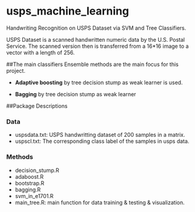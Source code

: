 # usps_machine_learning
Handwriting Recognition on USPS Dataset via SVM and Tree Classifiers.

USPS Dataset is a scanned handwritten numeric data by the U.S. Postal Service. The scanned version then is transferred from a 16*16 image to a vector with a length of 256.


##The main classifiers
Ensemble methods are the main focus for this project.

* **Adaptive boosting** by tree decision stump as weak learner is used.

* **Bagging** by tree decision stump as weak learner

##Package Descriptions  
### Data
* uspsdata.txt: USPS handwritting dataset of 200 samples in a matrix.  
* uspscl.txt: The corresponding class label of the samples in usps data. 
### Methods
* decision_stump.R
* adaboost.R
* bootstrap.R
* bagging.R
* svm_in_e1701.R
* main_tree.R: main function for data training & testing & visualization.
